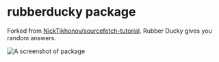 # rubberducky package

Forked from [NickTikhonov/sourcefetch-tutorial](https://github.com/NickTikhonov/sourcefetch-tutorial).
Rubber Ducky gives you random answers.

![A screenshot of package](http://g.recordit.co/7y0xxWy0lF.gif)
